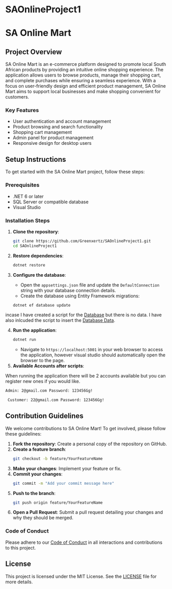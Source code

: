 # SAOnlineProject1
# SA Online Mart

## Project Overview

SA Online Mart is an e-commerce platform designed to promote local South African products by providing an intuitive online shopping experience. The application allows users to browse products, manage their shopping cart, and complete purchases while ensuring a seamless experience. With a focus on user-friendly design and efficient product management, SA Online Mart aims to support local businesses and make shopping convenient for customers.

### Key Features
- User authentication and account management
- Product browsing and search functionality
- Shopping cart management
- Admin panel for product management
- Responsive design for desktop users

## Setup Instructions

To get started with the SA Online Mart project, follow these steps:

### Prerequisites
- .NET 6 or later
- SQL Server or compatible database
- Visual Studio

### Installation Steps

1. **Clone the repository**:
   ```bash
   git clone https://github.com/Greenxertz/SAOnlineProject1.git
   cd SAOnlineProject1
   ```



2. **Restore dependencies**:
   ```bash
   dotnet restore
   ```

3. **Configure the database**:
   - Open the `appsettings.json` file and update the `DefaultConnection` string with your database connection details.
   - Create the database using Entity Framework migrations:
   ```bash
   dotnet ef database update
   ```
incase I have created a script for the [Database](Database_script) but there is no data.
I have also inlcuded the script to insert the [Database Data](resources.sql).

4. **Run the application**:
   ```bash
   dotnet run
   ```
   - Navigate to `https://localhost:5001` in your web browser to access the application, however visual studio should automatically open the browser to the page.
5. **Available Accounts after scripts**:
   
When running the application there will be 2 accounts available but you can register new ones if you would like.
   ```bash
   Admin: 2@gmail.com Password: 123456Gg!
   ```
  ```bash
   Customer: 22@gmail.com Password: 123456Gg! 
   ```


## Contribution Guidelines

We welcome contributions to SA Online Mart! To get involved, please follow these guidelines:

1. **Fork the repository**: Create a personal copy of the repository on GitHub.
2. **Create a feature branch**: 
   ```bash
   git checkout -b feature/YourFeatureName
   ```
3. **Make your changes**: Implement your feature or fix.
4. **Commit your changes**:
   ```bash
   git commit -m "Add your commit message here"
   ```
5. **Push to the branch**:
   ```bash
   git push origin feature/YourFeatureName
   ```
6. **Open a Pull Request**: Submit a pull request detailing your changes and why they should be merged.

### Code of Conduct

Please adhere to our [Code of Conduct](CODE_OF_CONDUCT) in all interactions and contributions to this project.

## License

This project is licensed under the MIT License. See the [LICENSE](LICENSE) file for more details.
